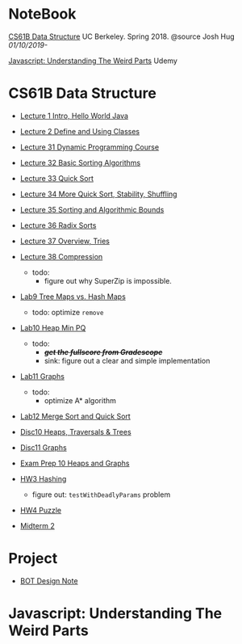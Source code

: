 # NoteBook

[CS61B Data Structure](#CS61B-data-structure) UC Berkeley. Spring 2018. @source Josh Hug _01/10/2019-_

[Javascript: Understanding The Weird Parts](#javascript-understanding-the-weird-parts) Udemy

# CS61B Data Structure
- [Lecture 1 Intro, Hello World Java](../../issues/79)
- [Lecture 2 Define and Using Classes](../../issues/80)
- [Lecture 31 Dynamic Programming Course](../../issues/119)
- [Lecture 32 Basic Sorting Algorithms](../../issues/122)
- [Lecture 33 Quick Sort](../../issues/123)
- [Lecture 34 More Quick Sort, Stability, Shuffling](../../issues/124)
- [Lecture 35 Sorting and Algorithmic Bounds](../../issues/125)
- [Lecture 36 Radix Sorts](../../issues/126)
- [Lecture 37 Overview, Tries](../../issues/127)
- [Lecture 38 Compression](../../issues/128)
    - todo:
        - figure out why SuperZip is impossible.



- [Lab9 Tree Maps vs. Hash Maps](../../issues/108)
  - todo: optimize `remove`
- [Lab10 Heap Min PQ](../../issues/114)
  - todo:
    - ~~***get the fullscore from Gradescope***~~
    - sink: figure out a clear and simple implementation
- [Lab11 Graphs](../../issues/121)
  - todo:
     - optimize A* algorithm
     
- [Lab12 Merge Sort and Quick Sort](../../issues/129)
- [Disc10 Heaps, Traversals & Trees](../../issues/113)
- [Disc11 Graphs](../../issues/131)

- [Exam Prep 10 Heaps and Graphs](../../issues/128)

- [HW3 Hashing](../../issues/112)
  - figure out: `testWithDeadlyParams` problem
- [HW4 Puzzle](../../issues/120)

- [Midterm 2](../../issues/115)

  
# Project
- [BOT Design Note](../../issues/87)

# Javascript: Understanding The Weird Parts
